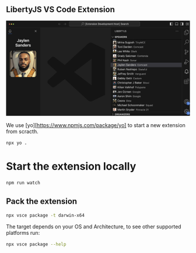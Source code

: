 ## LibertyJS VS Code Extension

![Demo](demo.png)

We use [yo][https://www.npmjs.com/package/yo] to start a new extension from scracth.

```sh
npx yo .
```

# Start the extension locally

```sh
npm run watch
```

## Pack the extension

```sh
npx vsce package -t darwin-x64
```

The target depends on your OS and Architecture, to see other supported platforms run:

```sh
npx vsce package --help
```